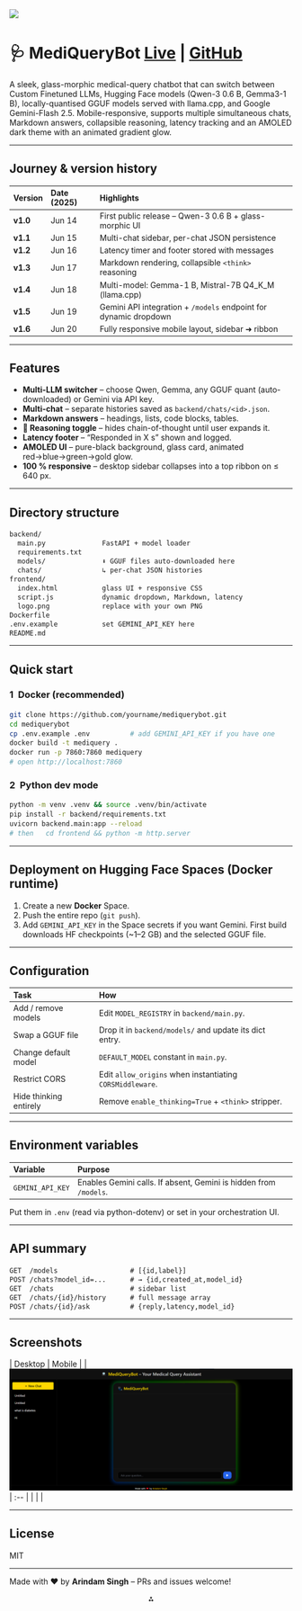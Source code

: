 <img src="https://r2cdn.perplexity.ai/pplx-full-logo-primary-dark%402x.png" class="logo" width="120"/>

# 🩺 MediQueryBot [Live](https://huggingface.co/spaces/ArindamSingh/MediQuery) | [GitHub](https://github.com/SinghArindam/MediQueryBot)

A sleek, glass-morphic medical-query chatbot that can switch between Custom Finetuned LLMs, Hugging Face models (Qwen-3 0.6 B, Gemma3-1 B), locally-quantised GGUF models served with llama.cpp, and Google Gemini-Flash 2.5.
Mobile-responsive, supports multiple simultaneous chats, Markdown answers, collapsible reasoning, latency tracking and an AMOLED dark theme with an animated gradient glow.

---

## Journey \& version history

| Version | Date (2025) | Highlights |
| :-- | :-- | :-- |
| **v1.0** | Jun 14 | First public release – Qwen-3 0.6 B + glass-morphic UI |
| **v1.1** | Jun 15 | Multi-chat sidebar, per-chat JSON persistence |
| **v1.2** | Jun 16 | Latency timer and footer stored with messages |
| **v1.3** | Jun 17 | Markdown rendering, collapsible `<think>` reasoning |
| **v1.4** | Jun 18 | Multi-model: Gemma-1 B, Mistral-7B Q4_K_M (llama.cpp) |
| **v1.5** | Jun 19 | Gemini API integration + `/models` endpoint for dynamic dropdown |
| **v1.6** | Jun 20 | Fully responsive mobile layout, sidebar ➜ ribbon |

---

## Features

- **Multi-LLM switcher** – choose Qwen, Gemma, any GGUF quant (auto-downloaded) or Gemini via API key.
- **Multi-chat** – separate histories saved as `backend/chats/<id>.json`.
- **Markdown answers** – headings, lists, code blocks, tables.
- **💭 Reasoning toggle** – hides chain-of-thought until user expands it.
- **Latency footer** – “Responded in X s” shown and logged.
- **AMOLED UI** – pure-black background, glass card, animated red→blue→green→gold glow.
- **100 % responsive** – desktop sidebar collapses into a top ribbon on ≤ 640 px.

---

## Directory structure

```
backend/
  main.py              FastAPI + model loader
  requirements.txt
  models/              ⬇ GGUF files auto-downloaded here
  chats/               ↳ per-chat JSON histories
frontend/
  index.html           glass UI + responsive CSS
  script.js            dynamic dropdown, Markdown, latency
  logo.png             replace with your own PNG
Dockerfile
.env.example           set GEMINI_API_KEY here
README.md
```


---

## Quick start

### 1 Docker (recommended)

```bash
git clone https://github.com/yourname/mediquerybot.git
cd mediquerybot
cp .env.example .env          # add GEMINI_API_KEY if you have one
docker build -t mediquery .
docker run -p 7860:7860 mediquery
# open http://localhost:7860
```


### 2 Python dev mode

```bash
python -m venv .venv && source .venv/bin/activate
pip install -r backend/requirements.txt
uvicorn backend.main:app --reload
# then   cd frontend && python -m http.server
```


---

## Deployment on Hugging Face Spaces (Docker runtime)

1. Create a new **Docker** Space.
2. Push the entire repo (`git push`).
3. Add `GEMINI_API_KEY` in the Space secrets if you want Gemini.
First build downloads HF checkpoints (~1–2 GB) and the selected GGUF file.

---

## Configuration

| Task | How |
| :-- | :-- |
| Add / remove models | Edit `MODEL_REGISTRY` in `backend/main.py`. |
| Swap a GGUF file | Drop it in `backend/models/` and update its dict entry. |
| Change default model | `DEFAULT_MODEL` constant in `main.py`. |
| Restrict CORS | Edit `allow_origins` when instantiating `CORSMiddleware`. |
| Hide thinking entirely | Remove `enable_thinking=True` + `<think>` stripper. |


---

## Environment variables

| Variable | Purpose |
| :-- | :-- |
| `GEMINI_API_KEY` | Enables Gemini calls. If absent, Gemini is hidden from `/models`. |

Put them in `.env` (read via python-dotenv) or set in your orchestration UI.

---

## API summary

```
GET  /models                  # [{id,label}]
POST /chats?model_id=...      # → {id,created_at,model_id}
GET  /chats                   # sidebar list
GET  /chats/{id}/history      # full message array
POST /chats/{id}/ask          # {reply,latency,model_id}
```


---

## Screenshots

| Desktop | Mobile |
| ![DeskTop](image.png) | :-- |
|  |  |


---

## License

MIT

---

Made with ❤ by **Arindam Singh** – PRs and issues welcome!

<div style="text-align: center">⁂</div>

